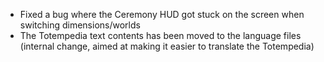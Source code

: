 - Fixed a bug where the Ceremony HUD got stuck on the screen when switching dimensions/worlds
- The Totempedia text contents has been moved to the language files (internal change, aimed at making it easier to translate the Totempedia)
